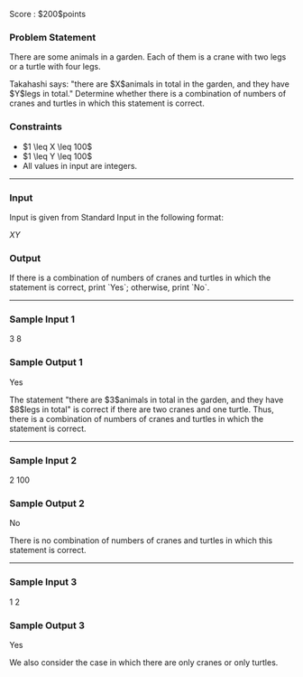 
<div>

<span>

<span>

<p>
Score : $200$points
</p>

<div>

<section>

### **Problem Statement**

<p>
There are some animals in a garden. Each of them is a crane with two legs or a turtle with four legs.
</p>

<p>
Takahashi says: "there are $X$animals in total in the garden, and they have $Y$legs in total." Determine whether there is a combination of numbers of cranes and turtles in which this statement is correct.
</p>

</section>

</div>

<div>

<section>

### **Constraints**

<ul>

<li>
$1 \leq X \leq 100$
</li>

<li>
$1 \leq Y \leq 100$
</li>

<li>
All values in input are integers.
</li>

</ul>

</section>

</div>

---

<div>

<div>

<section>

### **Input**

<p>
Input is given from Standard Input in the following format:
</p>

<div>

$X$$Y$
</div>

</section>

</div>

<div>

<section>

### **Output**

<p>
If there is a combination of numbers of cranes and turtles in which the statement is correct, print `Yes`; otherwise, print `No`.
</p>

</section>

</div>

</div>

---

<div>

<section>

### **Sample Input 1**

<div>

3 8

</div>

</section>

</div>

<div>

<section>

### **Sample Output 1**

<div>

Yes

</div>

<p>
The statement "there are $3$animals in total in the garden, and they have $8$legs in total" is correct if there are two cranes and one turtle. Thus, there is a combination of numbers of cranes and turtles in which the statement is correct.
</p>

</section>

</div>

---

<div>

<section>

### **Sample Input 2**

<div>

2 100

</div>

</section>

</div>

<div>

<section>

### **Sample Output 2**

<div>

No

</div>

<p>
There is no combination of numbers of cranes and turtles in which this statement is correct.
</p>

</section>

</div>

---

<div>

<section>

### **Sample Input 3**

<div>

1 2

</div>

</section>

</div>

<div>

<section>

### **Sample Output 3**

<div>

Yes

</div>

<p>
We also consider the case in which there are only cranes or only turtles.
</p>

</section>

</div>

</span>

</span>

</div>

